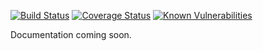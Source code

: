 [![Build Status](https://travis-ci.org/apowers313/component-logger-console.svg?branch=master)](https://travis-ci.org/apowers313/component-logger-console) [![Coverage Status](https://coveralls.io/repos/github/apowers313/component-logger-console/badge.svg)](https://coveralls.io/github/apowers313/component-logger-console) [![Known Vulnerabilities](https://snyk.io/test/github/apowers313/component-logger-console/badge.svg?targetFile=package.json)](https://snyk.io/test/github/apowers313/component-logger-console?targetFile=package.json)

Documentation coming soon.